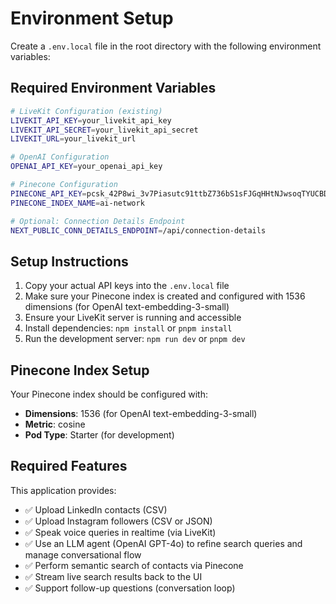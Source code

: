 # Environment Setup

Create a `.env.local` file in the root directory with the following environment variables:

## Required Environment Variables

```bash
# LiveKit Configuration (existing)
LIVEKIT_API_KEY=your_livekit_api_key
LIVEKIT_API_SECRET=your_livekit_api_secret
LIVEKIT_URL=your_livekit_url

# OpenAI Configuration
OPENAI_API_KEY=your_openai_api_key

# Pinecone Configuration
PINECONE_API_KEY=pcsk_42P8wi_3v7Piasutc91ttbZ736bS1sFJGqHHtNJwsoqTYUCBDDC1SCxewrNBDEPJeTChD2
PINECONE_INDEX_NAME=ai-network

# Optional: Connection Details Endpoint
NEXT_PUBLIC_CONN_DETAILS_ENDPOINT=/api/connection-details
```

## Setup Instructions

1. Copy your actual API keys into the `.env.local` file
2. Make sure your Pinecone index is created and configured with 1536 dimensions (for OpenAI text-embedding-3-small)
3. Ensure your LiveKit server is running and accessible
4. Install dependencies: `npm install` or `pnpm install`
5. Run the development server: `npm run dev` or `pnpm dev`

## Pinecone Index Setup

Your Pinecone index should be configured with:
- **Dimensions**: 1536 (for OpenAI text-embedding-3-small)
- **Metric**: cosine
- **Pod Type**: Starter (for development)

## Required Features

This application provides:
- ✅ Upload LinkedIn contacts (CSV)
- ✅ Upload Instagram followers (CSV or JSON)
- ✅ Speak voice queries in realtime (via LiveKit)
- ✅ Use an LLM agent (OpenAI GPT-4o) to refine search queries and manage conversational flow
- ✅ Perform semantic search of contacts via Pinecone
- ✅ Stream live search results back to the UI
- ✅ Support follow-up questions (conversation loop) 